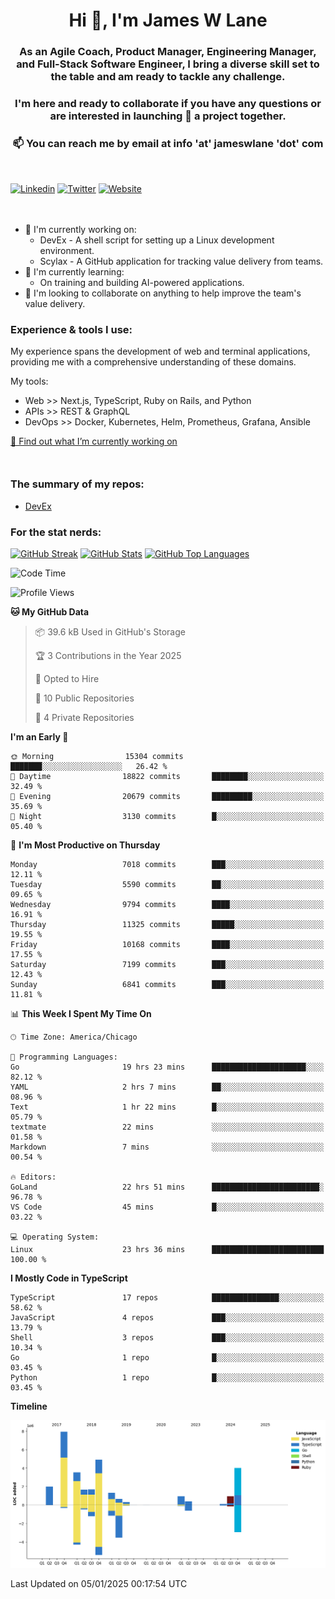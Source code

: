 <h1 align="center">Hi 👋, I'm James W Lane</h1>
<h3 align="center">As an Agile Coach, Product Manager, Engineering Manager, and Full-Stack Software Engineer, I bring a diverse skill set to the table and am ready to tackle any challenge.</h3>
<h3 align="center">I'm here and ready to collaborate if you have any questions or are interested in launching 🚀 a project together.</h3>

<div style="margin-top: 16px;" />

<h3 align="center">📫 You can reach me by email at info 'at' jameswlane 'dot' com</h3>

<div style="margin-top: 48px;" />

[![Linkedin](https://img.shields.io/badge/LinkedIn-0077B5?style=for-the-badge&logo=linkedin&logoColor=white)](https://www.linkedin.com/in/jameswlane/)
[![Twitter](https://img.shields.io/badge/Twitter-1DA1F2?style=for-the-badge&logo=twitter&logoColor=white)](https://x.com/jameswlane)
[![Website](https://img.shields.io/website?down_color=red&down_message=offline&style=for-the-badge&up_color=green&up_message=up&url=https%3A%2F%2Fwww.jameswlane.com)](https://www.jameswlane.com)

<div style="margin-top: 48px;" />

- 🔭 I'm currently working on:
  - DevEx - A shell script for setting up a Linux development environment.
  - Scylax - A GitHub application for tracking value delivery from teams.
- 🌱 I'm currently learning:
  - On training and building AI-powered applications.
- 👯 I'm looking to collaborate on anything to help improve the team's value delivery.

### Experience & tools I use:

My experience spans the development of web and terminal applications, providing me with a comprehensive understanding of these domains.

My tools:
- Web >> Next.js, TypeScript, Ruby on Rails, and Python
- APIs >> REST & GraphQL
- DevOps >> Docker, Kubernetes, Helm, Prometheus, Grafana, Ansible

[🔭 Find out what I’m currently working on](https://www.jameswlane.com/now)  

<div style="margin-top: 50px;"/>

### The summary of my repos:
- [DevEx](https://github.com/jameswlane/devex)  

### For the stat nerds:
[![GitHub Streak](https://github-readme-streak-stats.herokuapp.com?user=jameswlane&theme=tokyonight)](https://git.io/streak-stats)
[![GitHub Stats](https://github-readme-stats.vercel.app/api?username=jameswlane&show_icons=true&theme=tokyonight)](https://github-readme-stats.vercel.app)
[![GitHub Top Languages](https://github-readme-stats.vercel.app/api/top-langs?username=jameswlane&show_icons=true&locale=en&layout=compact&theme=tokyonight)](https://github-readme-stats.vercel.app)

<!--START_SECTION:waka-->
![Code Time](http://img.shields.io/badge/Code%20Time-269%20hrs%2047%20mins-blue)

![Profile Views](http://img.shields.io/badge/Profile%20Views-0-blue)

**🐱 My GitHub Data** 

> 📦 39.6 kB Used in GitHub's Storage 
 > 
> 🏆 3 Contributions in the Year 2025
 > 
> 💼 Opted to Hire
 > 
> 📜 10 Public Repositories 
 > 
> 🔑 4 Private Repositories 
 > 
**I'm an Early 🐤** 

```text
🌞 Morning                15304 commits       ███████░░░░░░░░░░░░░░░░░░   26.42 % 
🌆 Daytime                18822 commits       ████████░░░░░░░░░░░░░░░░░   32.49 % 
🌃 Evening                20679 commits       █████████░░░░░░░░░░░░░░░░   35.69 % 
🌙 Night                  3130 commits        █░░░░░░░░░░░░░░░░░░░░░░░░   05.40 % 
```
📅 **I'm Most Productive on Thursday** 

```text
Monday                   7018 commits        ███░░░░░░░░░░░░░░░░░░░░░░   12.11 % 
Tuesday                  5590 commits        ██░░░░░░░░░░░░░░░░░░░░░░░   09.65 % 
Wednesday                9794 commits        ████░░░░░░░░░░░░░░░░░░░░░   16.91 % 
Thursday                 11325 commits       █████░░░░░░░░░░░░░░░░░░░░   19.55 % 
Friday                   10168 commits       ████░░░░░░░░░░░░░░░░░░░░░   17.55 % 
Saturday                 7199 commits        ███░░░░░░░░░░░░░░░░░░░░░░   12.43 % 
Sunday                   6841 commits        ███░░░░░░░░░░░░░░░░░░░░░░   11.81 % 
```


📊 **This Week I Spent My Time On** 

```text
🕑︎ Time Zone: America/Chicago

💬 Programming Languages: 
Go                       19 hrs 23 mins      █████████████████████░░░░   82.12 % 
YAML                     2 hrs 7 mins        ██░░░░░░░░░░░░░░░░░░░░░░░   08.96 % 
Text                     1 hr 22 mins        █░░░░░░░░░░░░░░░░░░░░░░░░   05.79 % 
textmate                 22 mins             ░░░░░░░░░░░░░░░░░░░░░░░░░   01.58 % 
Markdown                 7 mins              ░░░░░░░░░░░░░░░░░░░░░░░░░   00.54 % 

🔥 Editors: 
GoLand                   22 hrs 51 mins      ████████████████████████░   96.78 % 
VS Code                  45 mins             █░░░░░░░░░░░░░░░░░░░░░░░░   03.22 % 

💻 Operating System: 
Linux                    23 hrs 36 mins      █████████████████████████   100.00 % 
```

**I Mostly Code in TypeScript** 

```text
TypeScript               17 repos            ███████████████░░░░░░░░░░   58.62 % 
JavaScript               4 repos             ███░░░░░░░░░░░░░░░░░░░░░░   13.79 % 
Shell                    3 repos             ███░░░░░░░░░░░░░░░░░░░░░░   10.34 % 
Go                       1 repo              █░░░░░░░░░░░░░░░░░░░░░░░░   03.45 % 
Python                   1 repo              █░░░░░░░░░░░░░░░░░░░░░░░░   03.45 % 
```



**Timeline**

![Lines of Code chart](https://raw.githubusercontent.com/jameswlane/jameswlane/main/assets/bar_graph.png)


 Last Updated on 05/01/2025 00:17:54 UTC
<!--END_SECTION:waka-->
